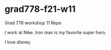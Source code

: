 # grad778-f21-w11
Grad 778 workshop 11 Repo 

I work at Nike.
Iron man is my favorite super hero.

I love disney. 
